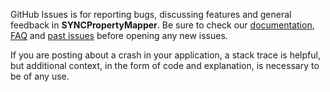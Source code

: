 GitHub Issues is for reporting bugs, discussing features and general feedback in **SYNCPropertyMapper**. Be sure to check our [documentation](http://cocoadocs.org/docsets/SYNCPropertyMapper), [FAQ](https://github.com/SyncDB/SYNCPropertyMapper/blob/master/README.md#faq) and [past issues](https://github.com/SyncDB/SYNCPropertyMapper/issues?state=closed) before opening any new issues.

If you are posting about a crash in your application, a stack trace is helpful, but additional context, in the form of code and explanation, is necessary to be of any use.


